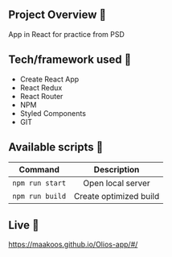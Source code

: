 ## Project Overview 🎉

App in React for practice from PSD

## Tech/framework used 🔧

- Create React App
- React Redux
- React Router
- NPM
- Styled Components
- GIT

## Available scripts 💾

| Command         |      Description       |
| --------------- | :--------------------: |
| `npm run start` |   Open local server    |
| `npm run build` | Create optimized build |

## Live 📍

https://maakoos.github.io/Olios-app/#/
